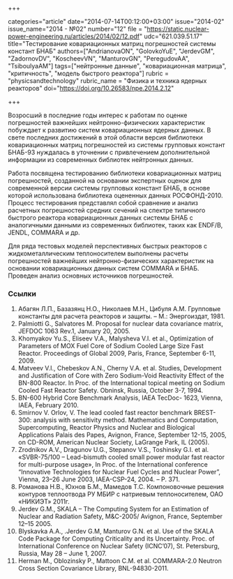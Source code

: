 +++

categories="article"
date="2014-07-14T00:12:00+03:00"
issue="2014-02"
issue_name="2014 - №02"
number="12"
file = "https://static.nuclear-power-engineering.ru/articles/2014/02/12.pdf"
udc="621.039.51.17"
title="Тестирование ковариационных матриц погрешностей системы констант БНАБ"
authors=["AndrianovaON", "GolovkoYuE", "JerdevGM", "ZadornovDV", "KoscheevVN", "ManturovGN",
"PeregudovAA", "TsiboulyaAM"]
tags=["нейтронные данные", "ковариационная матрица", "критичность", "модель быстрого реактора"]
rubric = "physicsandtechnology"
rubric_name = "Физика и техника ядерных реакторов"
doi="https://doi.org/10.26583/npe.2014.2.12"

+++

Возросший в последние годы интерес к работам по оценке погрешностей важнейших нейтронно-физических характеристик побуждает к развитию систем ковариационных ядерных данных. В свете последних достижений в этой области версия библиотеки ковариационных матриц погрешностей из системы групповых констант БНАБ-93 нуждалась в уточнении с привлечением дополнительной информации из современных библиотек нейтронных данных.

Работа посвящена тестированию библиотеки ковариационных матриц погрешностей, созданной на основании экспертных оценок для современной версии системы групповых констант БНАБ, в основе которой использована библиотека оцененных данных РОСФОНД-2010. Процесс тестирования представлял собой сравнение и анализ расчетных погрешностей средних сечений на спектре типичного быстрого реактора ковариационных данных системы БНАБ с аналогичными данными из современных библиотек, таких как ENDF/B, JENDL, COMMARA и др.

Для ряда тестовых моделей перспективных быстрых реакторов с жидкометаллическим теплоносителем выполнены расчеты погрешностей важнейших нейтронно-физических характеристик на основании ковариационных данных систем COMMARA и БНАБ. Проведен анализ основных источников погрешностей.

### Ссылки

1. Абагян Л.П., Базазянц Н.О., Николаев М.Н., Цибуля А.М. Групповые константы для расчета реакторов и защиты. – М.: Энергоиздат, 1981.
2. Palmiotti G., Salvatores M. Proposal for nuclear data covariance matrix, JEFDOC 1063 Rev.1, January 20, 2005.
3. Khomyakov Yu.S., Eliseev V.A., Malysheva V.I. et al., Optimization of Parameters of MOX Fuel Core of Sodium Cooled Large Size Fast Reactor. Proceedings of Global 2009, Paris, France, September 6-11, 2009.
4. Matveev V.I., Chebeskov A.N., Cherny V.A. et al. Studies, Development and Justification of Core with Zero Sodium-Void Reactivity Effect of the BN-800 Reactor. In Proc. of the International topical meeting on Sodium Cooled Fast Reactor Safety. Obninsk, Russia, October 3-7, 1994.
5. BN-600 Hybrid Core Benchmark Analysis, IAEA TecDoc- 1623, Vienna, IAEA, February 2010.
6. Smirnov V. Orlov, V. The lead cooled fast reactor benchmark BREST-300: analysis with sensitivity method. Mathematics and Computation, Supercomputing, Reactor Physics and Nuclear and Biological Applications Palais des Papes, Avignon, France, September 12-15, 2005, on CD-ROM, American Nuclear Society, LaGrange Park, IL (2005).
7. Zrodnikov A.V., Dragunov U.G., Stepanov V.S., Toshinsky G.I. et al. «SVBR-75/100 – Lead-bismuth cooled small power modular fast reactor for multi-purpose usage», In Proc. of the International conference “Innovative Technologies for Nuclear Fuel Cycles and Nuclear Power”, Vienna, 23–26 June 2003, IAEA-CSP-24, 2004. – P. 371.
8. Романова Н.В., Юхнов Б.М., Мамедов Т.С. Компоновочные решения контуров теплоотвода РУ МБИР с натриевым теплоносителем, ОАО «НИКИЭТ» 2011г.
9. Jerdev G.M., SKALA – The Computing System for an Estimation of Nuclear and Radiation Safety, M&C-2005/ Avignon, France, September 12–15 2005.
10. Blyskavka A.A., .Jerdev G.M, Manturov G.N. et al. Use of the SKALA Code Package for Computing Criticality and its Uncertainty. Proc. of International Conference on Nuclear Safety (ICNC’07), St. Petersburg, Russia, May 28 – June 1, 2007.
11. Herman M., Oblozinsky P., Mattoon C.M. et al. COMMARA-2.0 Neutron Cross Section Covariance Library, BNL-94830-2011.